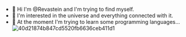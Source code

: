 - 👋 Hi I'm @Revastein and I'm trying to find myself.
- 👀 I'm interested in the universe and everything connected with it.
- 🌱 At the moment I'm trying to learn some programming languages...![40d21874b847cd5520fb6636ceb411d1](https://user-images.githubusercontent.com/102987019/161596291-0a9c14df-f176-45e9-ab41-44328fcce666.jpg)
